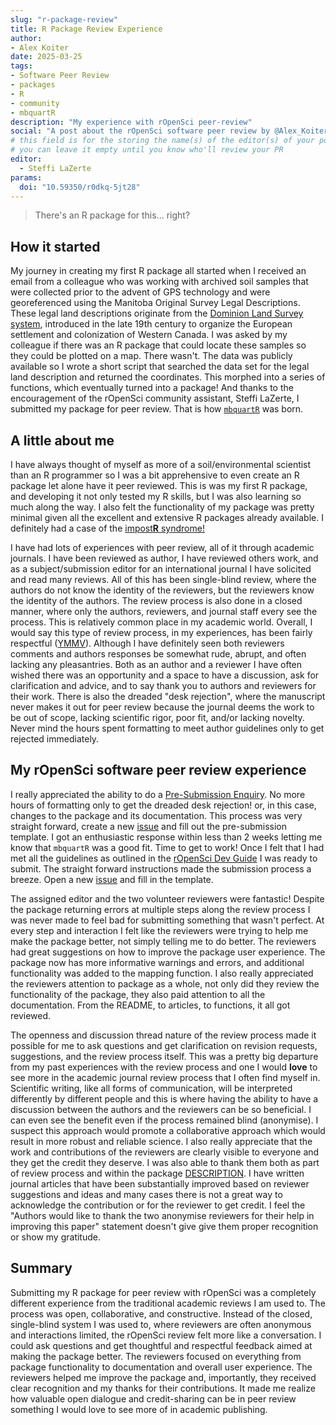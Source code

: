 ```yaml
---
slug: "r-package-review"
title: R Package Review Experience
author:
- Alex Koiter
date: 2025-03-25
tags:
- Software Peer Review
- packages
- R
- community
- mbquartR
description: "My experience with rOpenSci peer-review"
social: "A post about the rOpenSci software peer review by @Alex_Koiter@sciencemastodon.com!"
# this field is for the storing the name(s) of the editor(s) of your post
# you can leave it empty until you know who'll review your PR
editor: 
  - Steffi LaZerte
params:
  doi: "10.59350/r0dkq-5jt28"
---
```


> There's an R package for this... right?

## How it started

My journey in creating my first R package all started when I received an email from a colleague who was working with archived soil samples that were collected prior to the advent of GPS technology and were georeferenced using the Manitoba Original Survey Legal Descriptions.
These legal land descriptions originate from the [Dominion Land Survey system](https://en.wikipedia.org/wiki/Dominion_Land_Survey), introduced in the late 19th century to organize the European settlement and colonization of Western Canada.
I was asked by my colleague if there was an R package that could locate these samples so they could be plotted on a map.
There wasn't.
The data was publicly available so I wrote a short script that searched the data set for the legal land description and returned the coordinates.
This morphed into a series of functions, which eventually turned into a package!
And thanks to the encouragement of the rOpenSci community assistant, Steffi LaZerte, I submitted my package for peer review.
That is how [`mbquartR`](https://github.com/ropensci/mbquartR/) was born.

## A little about me

I have always thought of myself as more of a soil/environmental scientist than an R programmer so I was a bit apprehensive to even create an R package let alone have it peer reviewed.
This is was my first R package, and developing it not only tested my R skills, but I was also learning so much along the way.
I also felt the functionality of my package was pretty minimal given all the excellent and extensive R packages already available.
I definitely had a case of the [impost**R** syndrome!](https://en.wikipedia.org/wiki/Impostor_syndrome)

I have had lots of experiences with peer review, all of it through academic journals.
I have been reviewed as author, I have reviewed others work, and as a subject/submission editor for an international journal I have solicited and read many reviews.
All of this has been single-blind review, where the authors do not know the identity of the reviewers, but the reviewers know the identity of the authors.
The review process is also done in a closed manner, where only the authors, reviewers, and journal staff every see the process.
This is relatively common place in my academic world.
Overall, I would say this type of review process, in my experiences, has been fairly respectful ([YMMV](https://dictionary.cambridge.org/dictionary/english/ymmv)).
Although I have definitely seen both reviewers comments and authors responses be somewhat rude, abrupt, and often lacking any pleasantries.
Both as an author and a reviewer I have often wished there was an opportunity and a space to have a discussion, ask for clarification and advice, and to say thank you to authors and reviewers for their work.
There is also the dreaded "desk rejection", where the manuscript never makes it out for peer review because the journal deems the work to be out of scope, lacking scientific rigor, poor fit, and/or lacking novelty.
Never mind the hours spent formatting to meet author guidelines only to get rejected immediately.

## My rOpenSci software peer review experience

I really appreciated the ability to do a [Pre-Submission Enquiry](https://github.com/ropensci/software-review/issues/649).
No more hours of formatting only to get the dreaded desk rejection! or, in this case, changes to the package and its documentation.
This process was very straight forward, create a new [issue](https://github.com/ropensci/software-review/issues) and fill out the pre-submission template.
I got an enthusiastic response within less than 2 weeks letting me know that `mbquartR` was a good fit.
Time to get to work!
Once I felt that I had met all the guidelines as outlined in the [rOpenSci Dev Guide](https://devguide.ropensci.org/) I was ready to submit.
The straight forward instructions made the submission process a breeze.
Open a new [issue](https://github.com/ropensci/software-review/issues/658) and fill in the template.

The assigned editor and the two volunteer reviewers were fantastic!
Despite the package returning errors at multiple steps along the review process I was never made to feel bad for submitting something that wasn't perfect.
At every step and interaction I felt like the reviewers were trying to help me make the package better, not simply telling me to do better.
The reviewers had great suggestions on how to improve the package user experience.
The package now has more informative warnings and errors, and additional functionality was added to the mapping function.
I also really appreciated the reviewers attention to package as a whole, not only did they review the functionality of the package, they also paid attention to all the documentation.
From the README, to articles, to functions, it all got reviewed.

The openness and discussion thread nature of the review process made it possible for me to ask questions and get clarification on revision requests, suggestions, and the review process itself.
This was a pretty big departure from my past experiences with the review process and one I would **love** to see more in the academic journal review process that I often find myself in.
Scientific writing, like all forms of communication, will be interpreted differently by different people and this is where having the ability to have a discussion between the authors and the reviewers can be so beneficial.
I can even see the benefit even if the process remained blind (anonymise).
I suspect this approach would promote a collaborative approach which would result in more robust and reliable science.
I also really appreciate that the work and contributions of the reviewers are clearly visible to everyone and they get the credit they deserve.
I was also able to thank them both as part of review process and within the package [DESCRIPTION](https://docs.ropensci.org/mbquartR/authors.html).
I have written journal articles that have been substantially improved based on reviewer suggestions and ideas and many cases there is not a great way to acknowledge the contribution or for the reviewer to get credit.
I feel the "Authors would like to thank the two anonymise reviewers for their help in improving this paper" statement doesn't give give them proper recognition or show my gratitude.

## Summary

Submitting my R package for peer review with rOpenSci was a completely different experience from the traditional academic reviews I am used to.
The process was open, collaborative, and constructive.
Instead of the closed, single-blind system I was used to, where reviewers are often anonymous and interactions limited, the rOpenSci review felt more like a conversation.
I could ask questions and get thoughtful and respectful feedback aimed at making the package better.
The reviewers focused on everything from package functionality to documentation and overall user experience.
The reviewers helped me improve the package and, importantly, they received clear recognition and my thanks for their contributions.
It made me realize how valuable open dialogue and credit-sharing can be in peer review something I would love to see more of in academic publishing.
